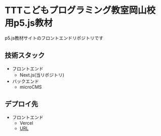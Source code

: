 # TTTこどもプログラミング教室岡山校用p5.js教材
p5.js教材サイトのフロントエンドリポジトリです
## 技術スタック
- フロントエンド
    - Next.js(当リポジトリ)
- バックエンド
    - microCMS
## デプロイ先
- フロントエンド
    - Vercel
    - [URL](https://ttt-games.vercel.app)